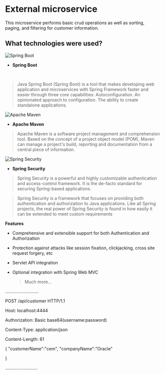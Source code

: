 # External microservice
This microservice performs basic crud operations as well as sorting, paging, and filtering for customer information.

## What technologies were used?
![Spring Boot](https://bilisim.io/wp-content/uploads/2019/11/spring-boot.jpg)
- **Spring Boot**
<br>

 >Java Spring Boot (Spring Boot) is a tool that makes developing web application and microservices with Spring Framework faster and easier through three core capabilities: Autoconfiguration. An opinionated approach to configuration. The ability to create standalone applications.
 
  ![ Apache Maven](https://miro.medium.com/max/743/1*M7gYkSDwC5ny9SxxBwzozA.png)
- **Apache Maven** 
>Apache Maven is a software project management and comprehension tool. Based on the concept of a project object model (POM), Maven can manage a project's build, reporting and documentation from a central piece of information.

  ![ Spring Security ](https://miro.medium.com/max/1000/1*CsWbbOxOG3QrlHQoE4ApVQ.png)

- **Spring Security** 
 > Spring Security is a powerful and highly customizable authentication and access-control framework. It is the de-facto standard for securing Spring-based applications.

> Spring Security is a framework that focuses on providing both authentication and authorization to Java applications. Like all Spring projects, the real power of Spring Security is found in how easily it can be extended to meet custom requirements

**Features**
- Comprehensive and extensible support for both Authentication and Authorization

- Protection against attacks like session fixation, clickjacking, cross site request forgery, etc

- Servlet API integration

 - Optional integration with Spring Web MVC
    > Much more…







  




...........................

POST /api/customer HTTP/1.1

Host: localhost:4444

Authorization: Basic base64(username:password)

Content-Type: application/json

Content-Length: 61

{
    "customerName":"cem",
    "companyName":"Oracle"

}

..........................
